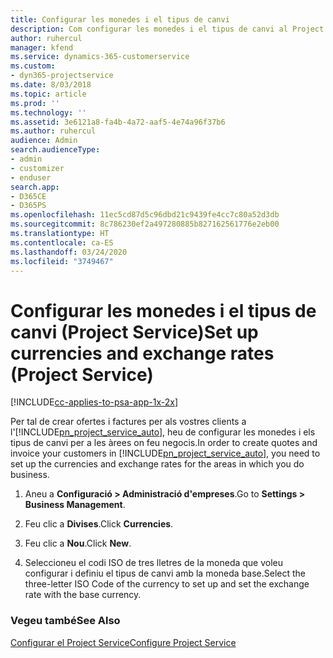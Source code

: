 ```yaml
---
title: Configurar les monedes i el tipus de canvi
description: Com configurar les monedes i el tipus de canvi al Project Service
author: ruhercul
manager: kfend
ms.service: dynamics-365-customerservice
ms.custom:
- dyn365-projectservice
ms.date: 8/03/2018
ms.topic: article
ms.prod: ''
ms.technology: ''
ms.assetid: 3e6121a8-fa4b-4a72-aaf5-4e74a96f37b6
ms.author: ruhercul
audience: Admin
search.audienceType:
- admin
- customizer
- enduser
search.app:
- D365CE
- D365PS
ms.openlocfilehash: 11ec5cd87d5c96dbd21c9439fe4cc7c80a52d3db
ms.sourcegitcommit: 8c786230ef2a497280885b827162561776e2eb00
ms.translationtype: HT
ms.contentlocale: ca-ES
ms.lasthandoff: 03/24/2020
ms.locfileid: "3749467"
---
```

# <a name="set-up-currencies-and-exchange-rates-project-service"></a><span data-ttu-id="b5d2e-103">Configurar les monedes i el tipus de canvi (Project Service)</span><span class="sxs-lookup"><span data-stu-id="b5d2e-103">Set up currencies and exchange rates (Project Service)</span></span>

[!INCLUDE[cc-applies-to-psa-app-1x-2x](../includes/cc-applies-to-psa-app-1x-2x.md)]

<span data-ttu-id="b5d2e-104">Per tal de crear ofertes i factures per als vostres clients a l'[!INCLUDE[pn_project_service_auto](../includes/pn-project-service-auto.md)], heu de configurar les monedes i els tipus de canvi per a les àrees on feu negocis.</span><span class="sxs-lookup"><span data-stu-id="b5d2e-104">In order to create quotes and invoice your customers in [!INCLUDE[pn_project_service_auto](../includes/pn-project-service-auto.md)], you need to set up the currencies and exchange rates for the areas in which you do business.</span></span>  
  
1.  <span data-ttu-id="b5d2e-105">Aneu a **Configuració > Administració d'empreses**.</span><span class="sxs-lookup"><span data-stu-id="b5d2e-105">Go to **Settings > Business Management**.</span></span>  
  
2.  <span data-ttu-id="b5d2e-106">Feu clic a **Divises**.</span><span class="sxs-lookup"><span data-stu-id="b5d2e-106">Click **Currencies**.</span></span>  
  
3.  <span data-ttu-id="b5d2e-107">Feu clic a **Nou**.</span><span class="sxs-lookup"><span data-stu-id="b5d2e-107">Click **New**.</span></span>  
  
4.  <span data-ttu-id="b5d2e-108">Seleccioneu el codi ISO de tres lletres de la moneda que voleu configurar i definiu el tipus de canvi amb la moneda base.</span><span class="sxs-lookup"><span data-stu-id="b5d2e-108">Select the three-letter ISO Code of the currency to set up and set the exchange rate with the base currency.</span></span>  
  
### <a name="see-also"></a><span data-ttu-id="b5d2e-109">Vegeu també</span><span class="sxs-lookup"><span data-stu-id="b5d2e-109">See Also</span></span>  
 [<span data-ttu-id="b5d2e-110">Configurar el Project Service</span><span class="sxs-lookup"><span data-stu-id="b5d2e-110">Configure Project Service</span></span>](../project-service/configure.md)
